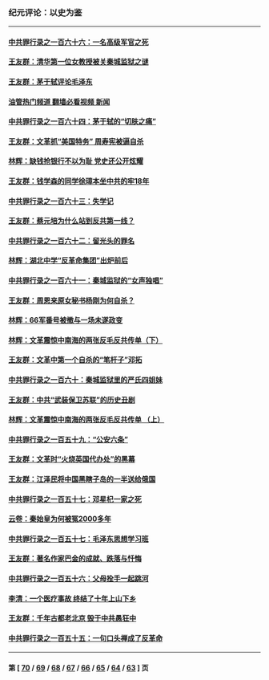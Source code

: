 ### 纪元评论：以史为鉴
---
#### [中共罪行录之一百六十六：一名高级军官之死](../../pages/nsc1028/n14093625.md?10130330) 
#### [王友群：清华第一位女教授被关秦城监狱之谜](../../pages/nsc1028/n14093343.md?10130330) 
#### [王友群：茅于轼评论毛泽东](../../pages/nsc1028/n14092488.md?10130330) 
#### [油管热门频道 翻墙必看视频 新闻](ok?10130330)
#### [中共罪行录之一百六十四：茅于轼的“切肤之痛”](../../pages/nsc1028/n14090183.md?10130330) 
#### [王友群：文革抓“美国特务” 周寿宪被逼自杀](../../pages/nsc1028/n14089941.md?10130330) 
#### [林辉：缺钱抢银行不以为耻 党史还公开炫耀](../../pages/nsc1028/n14089054.md?10130330) 
#### [王友群：钱学森的同学徐璋本坐中共的牢18年](../../pages/nsc1028/n14089123.md?10130330) 
#### [中共罪行录之一百六十三：失学记](../../pages/nsc1028/n14087784.md?10130330) 
#### [王友群：蔡元培为什么站到反共第一线？](../../pages/nsc1028/n14086128.md?10130330) 
#### [中共罪行录之一百六十二：留光头的罪名](../../pages/nsc1028/n14083151.md?10130330) 
#### [林辉：湖北中学“反革命集团”出炉前后](../../pages/nsc1028/n14082585.md?10130330) 
#### [中共罪行录之一百六十一：秦城监狱的“女声独唱”](../../pages/nsc1028/n14079090.md?10130330) 
#### [王友群：周恩来原女秘书杨刚为何自杀？](../../pages/nsc1028/n14078084.md?10130330) 
#### [林辉：66军番号被撤与一场未遂政变](../../pages/nsc1028/n14078024.md?10130330) 
#### [林辉：文革震惊中南海的两张反毛反共传单（下）](../../pages/nsc1028/n14076376.md?10130330) 
#### [王友群：文革中第一个自杀的“笔杆子”邓拓](../../pages/nsc1028/n14075736.md?10130330) 
#### [中共罪行录之一百六十：秦城监狱里的严氏四姐妹](../../pages/nsc1028/n14074881.md?10130330) 
#### [王友群：中共“武装保卫苏联”的历史丑剧](../../pages/nsc1028/n14074106.md?10130330) 
#### [林辉：文革震惊中南海的两张反毛反共传单 （上）](../../pages/nsc1028/n14073140.md?10130330) 
#### [中共罪行录之一百五十九：“公安六条”](../../pages/nsc1028/n14071344.md?10130330) 
#### [王友群：文革时“火烧英国代办处”的黑幕](../../pages/nsc1028/n14070603.md?10130330) 
#### [王友群：江泽民将中国黑瞎子岛的一半送给俄国](../../pages/nsc1028/n14069964.md?10130330) 
#### [中共罪行录之一百五十七：邓星杞一家之死](../../pages/nsc1028/n14069475.md?10130330) 
#### [云卷：秦始皇为何被冤2000多年](../../pages/nsc1028/n14068423.md?10130330) 
#### [中共罪行录之一百五十七：毛泽东思想学习班](../../pages/nsc1028/n14067273.md?10130330) 
#### [王友群：著名作家巴金的成就、跌落与忏悔](../../pages/nsc1028/n14064433.md?10130330) 
#### [中共罪行录之一百五十六：父母拴手一起跳河](../../pages/nsc1028/n14063788.md?10130330) 
#### [李清：一个医疗事故 终结了十年上山下乡](../../pages/nsc1028/n14062776.md?10130330) 
#### [王友群：千年古都老北京 毁于中共愚狂中](../../pages/nsc1028/n14061802.md?10130330) 
#### [中共罪行录之一百五十五：一句口头禅成了反革命](../../pages/nsc1028/n14060064.md?10130330) 

---
#### 第 [ [70](./70.md?10130330) / [69](./69.md?10130330) / [68](./68.md?10130330) / [67](./67.md?10130330) / [66](./66.md?10130330) / [65](./65.md?10130330) / [64](./64.md?10130330) / [63](./63.md?10130330) ] 页
